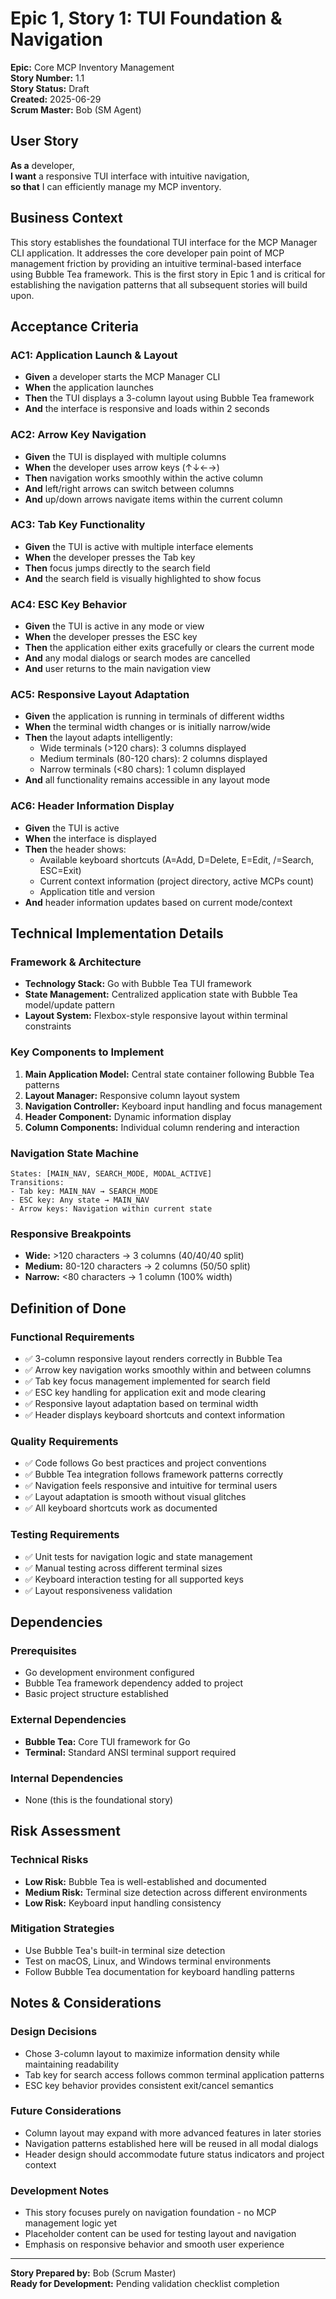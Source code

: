 # Epic 1, Story 1: TUI Foundation & Navigation

**Epic:** Core MCP Inventory Management  
**Story Number:** 1.1  
**Story Status:** Draft  
**Created:** 2025-06-29  
**Scrum Master:** Bob (SM Agent)

## User Story

**As a** developer,  
**I want** a responsive TUI interface with intuitive navigation,  
**so that** I can efficiently manage my MCP inventory.

## Business Context

This story establishes the foundational TUI interface for the MCP Manager CLI application. It addresses the core developer pain point of MCP management friction by providing an intuitive terminal-based interface using Bubble Tea framework. This is the first story in Epic 1 and is critical for establishing the navigation patterns that all subsequent stories will build upon.

## Acceptance Criteria

### AC1: Application Launch & Layout
- **Given** a developer starts the MCP Manager CLI
- **When** the application launches
- **Then** the TUI displays a 3-column layout using Bubble Tea framework
- **And** the interface is responsive and loads within 2 seconds

### AC2: Arrow Key Navigation
- **Given** the TUI is displayed with multiple columns
- **When** the developer uses arrow keys (↑↓←→)
- **Then** navigation works smoothly within the active column
- **And** left/right arrows can switch between columns
- **And** up/down arrows navigate items within the current column

### AC3: Tab Key Functionality
- **Given** the TUI is active with multiple interface elements
- **When** the developer presses the Tab key
- **Then** focus jumps directly to the search field
- **And** the search field is visually highlighted to show focus

### AC4: ESC Key Behavior
- **Given** the TUI is active in any mode or view
- **When** the developer presses the ESC key
- **Then** the application either exits gracefully or clears the current mode
- **And** any modal dialogs or search modes are cancelled
- **And** user returns to the main navigation view

### AC5: Responsive Layout Adaptation
- **Given** the application is running in terminals of different widths
- **When** the terminal width changes or is initially narrow/wide
- **Then** the layout adapts intelligently:
  - Wide terminals (>120 chars): 3 columns displayed
  - Medium terminals (80-120 chars): 2 columns displayed  
  - Narrow terminals (<80 chars): 1 column displayed
- **And** all functionality remains accessible in any layout mode

### AC6: Header Information Display
- **Given** the TUI is active
- **When** the interface is displayed
- **Then** the header shows:
  - Available keyboard shortcuts (A=Add, D=Delete, E=Edit, /=Search, ESC=Exit)
  - Current context information (project directory, active MCPs count)
  - Application title and version
- **And** header information updates based on current mode/context

## Technical Implementation Details

### Framework & Architecture
- **Technology Stack:** Go with Bubble Tea TUI framework
- **State Management:** Centralized application state with Bubble Tea model/update pattern
- **Layout System:** Flexbox-style responsive layout within terminal constraints

### Key Components to Implement
1. **Main Application Model:** Central state container following Bubble Tea patterns
2. **Layout Manager:** Responsive column layout system
3. **Navigation Controller:** Keyboard input handling and focus management  
4. **Header Component:** Dynamic information display
5. **Column Components:** Individual column rendering and interaction

### Navigation State Machine
```
States: [MAIN_NAV, SEARCH_MODE, MODAL_ACTIVE]
Transitions:
- Tab key: MAIN_NAV → SEARCH_MODE
- ESC key: Any state → MAIN_NAV  
- Arrow keys: Navigation within current state
```

### Responsive Breakpoints
- **Wide:** >120 characters → 3 columns (40/40/40 split)
- **Medium:** 80-120 characters → 2 columns (50/50 split)
- **Narrow:** <80 characters → 1 column (100% width)

## Definition of Done

### Functional Requirements
- ✅ 3-column responsive layout renders correctly in Bubble Tea
- ✅ Arrow key navigation works smoothly within and between columns
- ✅ Tab key focus management implemented for search field
- ✅ ESC key handling for application exit and mode clearing
- ✅ Responsive layout adaptation based on terminal width
- ✅ Header displays keyboard shortcuts and context information

### Quality Requirements
- ✅ Code follows Go best practices and project conventions
- ✅ Bubble Tea integration follows framework patterns correctly
- ✅ Navigation feels responsive and intuitive for terminal users
- ✅ Layout adaptation is smooth without visual glitches
- ✅ All keyboard shortcuts work as documented

### Testing Requirements
- ✅ Unit tests for navigation logic and state management
- ✅ Manual testing across different terminal sizes
- ✅ Keyboard interaction testing for all supported keys
- ✅ Layout responsiveness validation

## Dependencies

### Prerequisites
- Go development environment configured
- Bubble Tea framework dependency added to project
- Basic project structure established

### External Dependencies
- **Bubble Tea:** Core TUI framework for Go
- **Terminal:** Standard ANSI terminal support required

### Internal Dependencies
- None (this is the foundational story)

## Risk Assessment

### Technical Risks
- **Low Risk:** Bubble Tea is well-established and documented
- **Medium Risk:** Terminal size detection across different environments
- **Low Risk:** Keyboard input handling consistency

### Mitigation Strategies
- Use Bubble Tea's built-in terminal size detection
- Test on macOS, Linux, and Windows terminal environments
- Follow Bubble Tea documentation for keyboard handling patterns

## Notes & Considerations

### Design Decisions
- Chose 3-column layout to maximize information density while maintaining readability
- Tab key for search access follows common terminal application patterns
- ESC key behavior provides consistent exit/cancel semantics

### Future Considerations
- Column layout may expand with more advanced features in later stories
- Navigation patterns established here will be reused in all modal dialogs
- Header design should accommodate future status indicators and project context

### Development Notes
- This story focuses purely on navigation foundation - no MCP management logic yet
- Placeholder content can be used for testing layout and navigation
- Emphasis on responsive behavior and smooth user experience

---

**Story Prepared by:** Bob (Scrum Master)  
**Ready for Development:** Pending validation checklist completion